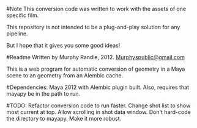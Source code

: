 #Note
This conversion code was written to work with the assets of one specific film. 

This repository is not intended to be a plug-and-play solution for any pipeline. 

But I hope that it gives you some good ideas!

#Readme
Written by Murphy Randle, 2012. 
Murphyspublic@gmail.com

This is a web program for automatic conversion of geometry in a Maya scene to an geometry from an Alembic cache.


#Dependencies:
Maya 2012 with Alembic plugin built. 
Also, requires that mayapy be in the path to run.

#TODO:
Refactor conversion code to run faster.
Change shot list to show most current at top.
Allow scrolling in shot data window.
Don't hard-code the directory to mayapy. Make it more robust.
